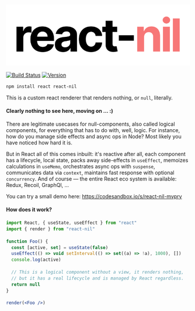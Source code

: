 <p align="left">
  <a id="cover" href="#cover"><img src="img/nil.svg" alt="A React null renderer" /></a>
</p>

[![Build Status](https://img.shields.io/travis/react-spring/react-nil/master?style=flat&colorA=000000&colorB=000000)](https://travis-ci.org/react-spring/react-nil)
[![Version](https://img.shields.io/npm/v/react-nil?style=flat&colorA=000000&colorB=000000)](https://www.npmjs.com/package/react-nil)


```bash
npm install react react-nil
```

This is a custom react renderer that renders nothing, or `null`, literally.

#### Clearly nothing to see here, moving on ... :)

There are legitimate usecases for null-components, also called logical components, for everything that has to do with, well, logic. For instance, how do you manage side effects and async ops in Node? Most likely you have noticed how hard it is.

But in React all of this comes inbuilt: it's reactive after all, each component has a lifecycle, local state, packs away side-effects in `useEffect`, memoizes calculations in `useMemo`, orchestrates async ops with `suspense`, communicates data via `context`, maintains fast response with optional `concurrency`. And of course — the entire React eco system is available: Redux, Recoil, GraphQl, ...

You can try a small demo here: https://codesandbox.io/s/react-nil-mvpry

#### How does it work?

```jsx
import React, { useState, useEffect } from "react"
import { render } from "react-nil"

function Foo() {
  const [active, set] = useState(false)
  useEffect(() => void setInterval(() => set((a) => !a), 1000), [])
  console.log(active)

  // This is a logical component without a view, it renders nothing,
  // but it has a real lifecycle and is managed by React regardless.
  return null
}

render(<Foo />)
```
